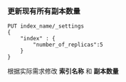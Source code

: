 ### 更新现有所有副本数量

```
PUT index_name/_settings
{
    "index" : {
        "number_of_replicas":5
    }
}
```



根据实际需求修改 **索引名称** 和 **副本数量**